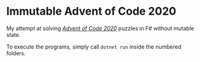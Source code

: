 # Immutable Advent of Code 2020

My attempt at solving [_Advent of Code 2020_](https://adventofcode.com/2020) puzzles in F# without mutable state.

To execute the programs, simply call `dotnet run` inside the numbered folders.
